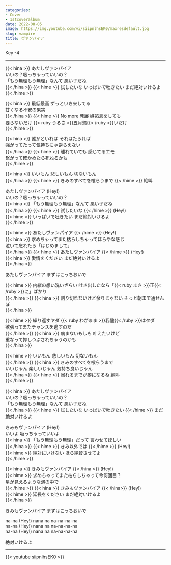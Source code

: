 ```yaml
---
categories:
- Cover
- 1stcoveralbum
date: 2022-08-05
image: https://img.youtube.com/vi/siipnlhsEK0/maxresdefault.jpg
slug: vampire
title: ヴァンパイア
---
```



Key -4

---

{{< hina >}}
あたしヴァンパイア  
いいの？吸っちゃっていいの？  
「もう無理もう無理」なんて 悪い子だね  
{{< /hina >}}
{{< hime >}}
試したいな いっぱいで吐きたい まだ絶対いけるよ  
{{< /hime >}}

{{< hina >}}
最低最高 ずっといき来してる  
甘くなる不安の果実  
{{< /hina >}}
{{< hime >}}
No more 発展 嫉妬息をしても  
要らないだけ {{< ruby うるさ >}}五月蝿{{< /ruby >}}いだけ  
{{< /hime >}}

{{< hina >}}
誰かといれば それはたられば  
強がってたって気持ちにゃ逆らえない  
{{< /hina >}}
{{< hime >}}
離れていても 感じてるエモ  
繋がって確かめたら死ねるかも  
{{< /hime >}}

{{< hina >}}
いいもん 悲しいもん 切ないもん  
{{< /hina >}}
{{< hime >}}
きみのすべてを喰らうまで 
{{< /hime >}}
絶叫  

あたしヴァンパイア (Hey!)  
いいの？吸っちゃっていいの？  
{{< hina >}}
「もう無理もう無理」なんて 悪い子だね  
{{< /hina >}}
{{< hime >}}
試したいな 
{{< /hime >}}
(Hey!)  
{{< hime >}}
いっぱいで吐きたい まだ絶対いけるよ  
{{< /hime >}}

{{< hime >}}
あたしヴァンパイア 
{{< /hime >}}
(Hey!)  
{{< hina >}}
求めちゃってまた枯らしちゃってほらやな感じ  
泣いて忘れたら「はじめまして」  
{{< /hina >}}
{{< hime >}}
あたしヴァンパイア 
{{< /hime >}}
(Hey!)  
{{< hina >}}
愛情をください まだ絶対いけるよ  
{{< /hina >}}

あたしヴァンパイア まずはこっちおいで  

{{< hime >}}
内緒の想い洗いざらい 吐き出したなら「{{< ruby まさ >}}正{{< /ruby >}}に」ばかり  
{{< /hime >}}
{{< hina >}}
割り切れないけど余りじゃない そっと朝まで通せんぼ  
{{< /hina >}}

{{< hime >}}
繰り返すヤダ {{< ruby わがまま >}}我儘{{< /ruby >}}はタダ  
欲張ってまたチャンスを逃すのだ  
{{< /hime >}}
{{< hina >}}
病まないもしも 叶えたいけど  
重なって押しつぶされちゃうのかも  
{{< /hina >}}

{{< hime >}}
いいもん 悲しいもん 切ないもん  
{{< /hime >}}
{{< hina >}}
きみのすべてを喰らうまで  
いいじゃん 楽しいじゃん 気持ち良いじゃん  
{{< /hina >}}
{{< hime >}}
溺れるまでが癖になるね 絶叫  
{{< /hime >}}

{{< hina >}}
あたしヴァンパイア  
いいの？吸っちゃっていいの？  
「もう無理もう無理」なんて 悪い子だね  
{{< /hina >}}
{{< hime >}}
試したいな いっぱいで吐きたい 
{{< /hime >}}
まだ絶対いけるよ  

きみもヴァンパイア (Hey!)  
いいよ 吸っちゃっていいよ  
{{< hina >}}
「もう無理もう無理」だって 言わせてほしい  
{{< /hina >}}
{{< hime >}}
きみ以外では 
{{< /hime >}}
(Hey!)  
{{< hime >}}
絶対にいけない ほら絶賛させてよ  
{{< /hime >}}

{{< hina >}}
きみもヴァンパイア 
{{< /hina >}}
(Hey!)  
{{< hime >}}
求めちゃってまた枯らしちゃって今何回目？  
星が見えるような泡の中で  
{{< /hime >}}
{{< hina >}}
きみもヴァンパイア 
{{< /hina>}}
(Hey!)  
{{< hime >}}
延長をください まだ絶対いけるよ  
{{< /hina >}}

きみもヴァンパイア まずはこっちおいで  

na-na (Hey!) nana na na-na-na-na  
na-na (Hey!) nana na na-na-na-na  
na-na (Hey!) nana na na-na-na-na  

絶対いけるよ  

---

{{< youtube siipnlhsEK0 >}}